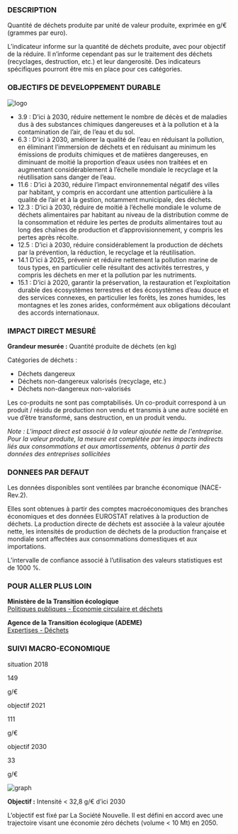 ### DESCRIPTION

Quantité de déchets produite par unité de valeur produite, exprimée en g/€ (grammes par euro).

L’indicateur informe sur la quantité de déchets produite, avec pour objectif de la réduire.
Il n’informe cependant pas sur le traitement des déchets (recyclages, destruction, etc.) et leur dangerosité. Des indicateurs spécifiques pourront être mis en place pour ces catégories.

### OBJECTIFS DE DEVELOPPEMENT DURABLE

<div id="strip-odd" className="strip">
    <img id="logo-odd" src=/resources/odd_was.png alt="logo"/>
</div>

* 3.9 : D’ici à 2030, réduire nettement le nombre de décès et de maladies dus à des substances chimiques dangereuses et à la pollution et à la contamination de l’air, de l’eau et du sol.
* 6.3 : D’ici à 2030, améliorer la qualité de l’eau en réduisant la pollution, en éliminant l’immersion de déchets et en réduisant au minimum les émissions de produits chimiques et de matières dangereuses, en diminuant de moitié la proportion d’eaux usées non traitées et en augmentant considérablement à l’échelle mondiale le recyclage et la réutilisation sans danger de l’eau.
* 11.6 : D’ici à 2030, réduire l’impact environnemental négatif des villes par habitant, y compris en accordant une attention particulière à la qualité de l’air et à la gestion, notamment municipale, des déchets.
* 12.3 : D’ici à 2030, réduire de moitié à l’échelle mondiale le volume de déchets alimentaires par habitant au niveau de la distribution comme de la consommation et réduire les pertes de produits alimentaires tout au long des chaînes de production et d’approvisionnement, y compris les pertes après récolte.
* 12.5 : D’ici à 2030, réduire considérablement la production de déchets par la prévention, la réduction, le recyclage et la réutilisation.
* 14.1 D’ici à 2025, prévenir et réduire nettement la pollution marine de tous types, en particulier celle résultant des activités terrestres, y compris les déchets en mer et la pollution par les nutriments.
* 15.1 : D’ici à 2020, garantir la préservation, la restauration et l’exploitation durable des écosystèmes terrestres et des écosystèmes d’eau douce et des services connexes, en particulier les forêts, les zones humides, les montagnes et les zones arides, conformément aux obligations découlant des accords internationaux.

### IMPACT DIRECT MESUR&Eacute;

**Grandeur mesurée :** Quantité produite de déchets (en kg)

Catégories de déchets :
* Déchets dangereux
* Déchets non-dangereux valorisés (recyclage, etc.)
* Déchets non-dangereux non-valorisés

Les co-produits ne sont pas comptabilisés. Un co-produit correspond à un produit / résidu de production non vendu et transmis à une autre société en vue d’être transformé, sans destruction, en un produit vendu.

*Note : L'impact direct est associé à la valeur ajoutée nette de l'entreprise. Pour la valeur produite, la mesure est complétée par les impacts indirects liés aux consommations et aux amortissements, obtenus à partir des données des entreprises sollicitées*

### DONNEES PAR DEFAUT

Les données disponibles sont ventilées par branche économique (NACE-Rev.2).

Elles sont obtenues à partir des comptes macroéconomiques des branches économiques et des données EUROSTAT relatives à la production de déchets. La production directe de déchets est associée à la valeur ajoutée nette, les intensités de production de déchets de la production française et mondiale sont affectées aux consommations domestiques et aux importations.

L’intervalle de confiance associé à l’utilisation des valeurs statistiques est de 1000 %.

### POUR ALLER PLUS LOIN

**Ministère de la Transition écologique**  
[Politiques publiques - Économie circulaire et déchets](https://www.ecologie.gouv.fr/politiques/economie-circulaire-et-dechets)

**Agence de la Transition écologique (ADEME)**  
[Expertises - Déchets](https://www.ademe.fr/expertises/dechets)

### SUIVI MACRO-ECONOMIQUE

<div class="references-blocks">
    <div id="block-1">
    <p id="titre-block">situation 2018</p>
    <p id="value-block">149</p>
    <p id="unit-block">g/€</p>
    </div>
    <div id="block-2">
    <p id="titre-block">objectif 2021</p>
    <p id="value-block">111</p>
    <p id="unit-block">g/€</p>
    </div>
    <div id="block-3">
    <p id="titre-block">objectif 2030</p>
    <p id="value-block">33</p>
    <p id="unit-block">g/€</p>
    </div>
</div>

<div id="graph">
    <img id="graph-img" src="/graphics/WAS_Graphe-fr.png" alt="graph"/>
</div>

**Objectif :** Intensité < 32,8 g/€ d’ici 2030

L’objectif est fixé par La Société Nouvelle. Il est défini en accord avec une trajectoire visant une économie zéro déchets (volume < 10 Mt) en 2050.
